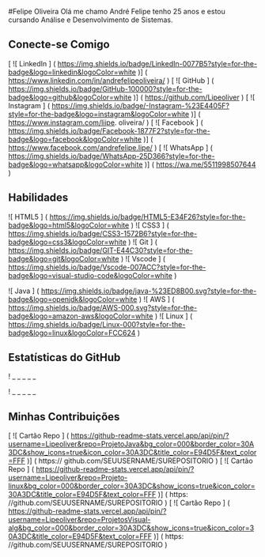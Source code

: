 #Felipe Oliveira
Olá me chamo André Felipe tenho 25 anos e estou cursando Análise e Desenvolvimento de Sistemas.
## Conecte-se Comigo
[ ![ LinkedIn ] ( https://img.shields.io/badge/LinkedIn-0077B5?style=for-the-badge&logo=linkedin&logoColor=white )] ( https://www.linkedin.com/in/andrefelipeoliveira/ )
[ ![ GitHub ] ( https://img.shields.io/badge/GitHub-100000?style=for-the-badge&logo=github&logoColor=white )] ( https://github.com/Lipeoliver )
[ ![ Instagram ] ( https://img.shields.io/badge/-Instagram-%23E4405F?style=for-the-badge&logo=instagram&logoColor=white )] ( https://www.instagram.com/liipe. oliveira/ )
[ ![ Facebook ] ( https://img.shields.io/badge/Facebook-1877F2?style=for-the-badge&logo=facebook&logoColor=white )] ( https://www.facebook.com/andrefelipe.lipe/ )
[ ![ WhatsApp ] ( https://img.shields.io/badge/WhatsApp-25D366?style=for-the-badge&logo=whatsapp&logoColor=white )] ( https://wa.me/5511998507644 )
## Habilidades
![ HTML5 ] ( https://img.shields.io/badge/HTML5-E34F26?style=for-the-badge&logo=html5&logoColor=white )
![ CSS3 ] ( https://img.shields.io/badge/CSS3-1572B6?style=for-the-badge&logo=css3&logoColor=white )
![ Git ] ( https://img.shields.io/badge/GIT-E44C30?style=for-the-badge&logo=git&logoColor=white )
![ Vscode ] ( https://img.shields.io/badge/Vscode-007ACC?style=for-the-badge&logo=visual-studio-code&logoColor=white )

![ Java ] ( https://img.shields.io/badge/java-%23ED8B00.svg?style=for-the-badge&logo=openjdk&logoColor=white )
![ AWS ] ( https://img.shields.io/badge/AWS-000.svg?style=for-the-badge&logo=amazon-aws&logoColor=white )
	![ Linux ] ( https://img.shields.io/badge/Linux-000?style=for-the-badge&logo=linux&logoColor=FCC624 )
## Estatísticas do GitHub
! _ _ _ _ _

! _ _ _ _ _
## Minhas Contribuições

[ ![ Cartão Repo ] ( https://github-readme-stats.vercel.app/api/pin/?username=Lipeoliver&repo=ProjetoJava&bg_color=000&border_color=30A3DC&show_icons=true&icon_color=30A3DC&title_color=E94D5F&text_color=FFF )] ( https:// github.com/SEUUSERNAME/SUREPOSITORIO )
[ ![ Cartão Repo ] ( https://github-readme-stats.vercel.app/api/pin/?username=Lipeoliver&repo=Projeto-linux&bg_color=000&border_color=30A3DC&show_icons=true&icon_color=30A3DC&title_color=E94D5F&text_color=FFF )] ( https: //github.com/SEUUSERNAME/SUREPOSITORIO )
[ ![ Cartão Repo ] ( https://github-readme-stats.vercel.app/api/pin/?username=Lipeoliver&repo=ProjetosVisual-alg&bg_color=000&border_color=30A3DC&show_icons=true&icon_color=30A3DC&title_color=E94D5F&text_color=FFF )] ( https: //github.com/SEUUSERNAME/SUREPOSITORIO )
